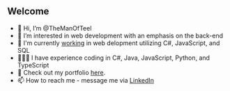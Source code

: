 ## Welcome

- 👋 Hi, I’m @TheManOfTeel
- 👀 I’m interested in web development with an emphasis on the back-end
- 🏢 I'm currently [working](https://github.com/danny-teel-sts) in web delopment utilizing C#, JavaScript, and SQL
- 👨🏻‍💻 I have experience coding in C#, Java, JavaScript, Python, and TypeScript
- 💼 Check out my portfolio [here](https://themanofteel.github.io/portfolio).
- 📫 How to reach me - message me via [LinkedIn](https://www.linkedin.com/in/daniel-teel-a6465017b)

<!---
TheManOfTeel/TheManOfTeel is a ✨ special ✨ repository because its `README.md` (this file) appears on your GitHub profile.
You can click the Preview link to take a look at your changes.
--->
